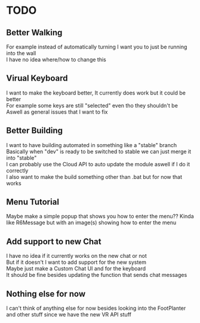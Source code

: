 # TODO

## Better Walking

For example instead of automatically turning I want you to just be running into the wall<br>
I have no idea where/how to change this

## Virual Keyboard

I want to make the keyboard better, It currently does work but it could be better<br>
For example some keys are still "selected" even tho they shouldn't be<br>
Aswell as general issues that I want to fix

## Better Building

I want to have building automated in something like a "stable" branch<br>
Basically when "dev" is ready to be switched to stable we can just merge it into "stable"<br>
I can probably use the Cloud API to auto update the module aswell if I do it correctly<br>
I also want to make the build something other than .bat but for now that works

## Menu Tutorial

Maybe make a simple popup that shows you how to enter the menu??
Kinda like R6Message but with an image(s) showing how to enter the menu

## Add support to new Chat

I have no idea if it currently works on the new chat or not<br>
But if it doesn't I want to add support for the new system<br>
Maybe just make a Custom Chat UI and for the keyboard<br>
It should be fine besides updating the function that sends chat messages

## Nothing else for now

I can't think of anything else for now besides looking into the FootPlanter and other stuff
since we have the new VR API stuff
